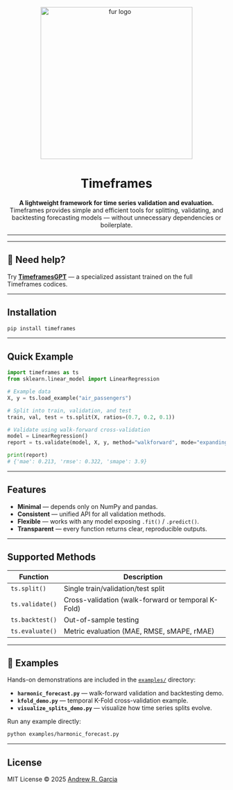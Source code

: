 <!-- LOGO -->
<p align="center">
  <img src="https://github.com/user-attachments/assets/2e30f7fc-1e54-427f-b9e6-2021bae64dea" width="350" alt="fur logo"/>
</p>

<h1 align="center">Timeframes</h1>
<p align="center">
  <strong>A lightweight framework for time series validation and evaluation.</strong><br/>
Timeframes provides simple and efficient tools for splitting, validating, and backtesting forecasting models — without unnecessary dependencies or boilerplate.
</p>



****

---

## 🧠 Need help?

Try **[TimeframesGPT](https://chatgpt.com/g/g-68ec3fa47a808191afbe09cbd63ab611-timeframesgpt-v1-0)** —
a specialized assistant trained on the full Timeframes codices.

---

## Installation

```bash
pip install timeframes
```

---

## Quick Example

```python
import timeframes as ts
from sklearn.linear_model import LinearRegression

# Example data
X, y = ts.load_example("air_passengers")

# Split into train, validation, and test
train, val, test = ts.split(X, ratios=(0.7, 0.2, 0.1))

# Validate using walk-forward cross-validation
model = LinearRegression()
report = ts.validate(model, X, y, method="walkforward", mode="expanding", folds=5)

print(report)
# {'mae': 0.213, 'rmse': 0.322, 'smape': 3.9}
```

---

## Features

* **Minimal** — depends only on NumPy and pandas.
* **Consistent** — unified API for all validation methods.
* **Flexible** — works with any model exposing `.fit()` / `.predict()`.
* **Transparent** — every function returns clear, reproducible outputs.

---

## Supported Methods

| Function        | Description                                        |
| --------------- | -------------------------------------------------- |
| `ts.split()`    | Single train/validation/test split                 |
| `ts.validate()` | Cross-validation (walk-forward or temporal K-Fold) |
| `ts.backtest()` | Out-of-sample testing                              |
| `ts.evaluate()` | Metric evaluation (MAE, RMSE, sMAPE, rMAE)         |

---

## 📂 Examples

Hands-on demonstrations are included in the [`examples/`](./examples) directory:

* **`harmonic_forecast.py`** — walk-forward validation and backtesting demo.
* **`kfold_demo.py`** — temporal K-Fold cross-validation example.
* **`visualize_splits_demo.py`** — visualize how time series splits evolve.

Run any example directly:

```bash
python examples/harmonic_forecast.py
```

---

## License

MIT License © 2025 [Andrew R. Garcia](https://github.com/andrewrgarcia)

